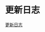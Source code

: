 <!--
 * @Description: Copyright (c) ydfk. All rights reserved
 * @Author: ydfk
 * @Date: 2021-08-24 17:24:45
 * @LastEditors: ydfk
 * @LastEditTime: 2021-09-16 20:19:09
-->

# 更新日志

[更新日志](https://github.com/ydfk/meow-accounts-mobile/blob/main/CHANGELOG.md)
